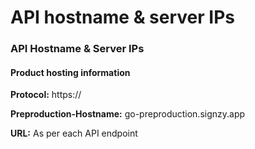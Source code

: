 # API hostname & server IPs

### API Hostname & Server IPs <a href="#api-hostname-amp-server-ips" id="api-hostname-amp-server-ips"></a>

#### Product hosting information <a href="#product-hosting-information" id="product-hosting-information"></a>

**Protocol:** https://

**Preproduction-Hostname:** go-preproduction.signzy.app

**URL:** As per each API endpoint
